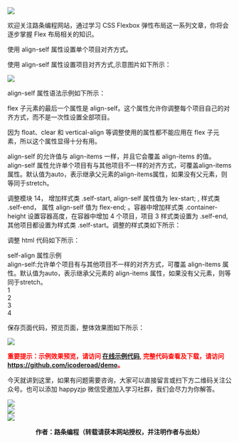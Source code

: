 
![](https://www.icoderoad.com/demo/flex/images/flexbox.png)

欢迎关注路条编程网站，通过学习 CSS Flexbox 弹性布局这一系列文章，你将会逐步掌握 Flex 布局相关的知识。

使用 align-self 属性设置单个项目对齐方式。

使用 align-self 属性设置项目对齐方式,示意图片如下所示：

![](https://www.icoderoad.com/demo/flex/images/align-self.png)

align-self 属性语法示例如下所示：

<style type="text/css">

.item {
  align-self: auto | flex-start | flex-end | center | baseline | stretch;
}

</style>

flex 子元素的最后一个属性是 align-self。这个属性允许你调整每个项目自己的对齐方式，而不是一次性设置全部项目。

因为 float、clear 和 vertical-align 等调整使用的属性都不能应用在 flex 子元素，所以这个属性显得十分有用。

align-self 的允许值与 align-items 一样，并且它会覆盖 align-items 的值。align-self 属性允许单个项目有与其他项目不一样的对齐方式，可覆盖align-items属性。默认值为auto，表示继承父元素的align-items属性，如果没有父元素，则等同于stretch。

调整模块 14， 增加样式类 .self-start,  align-self 属性值为 lex-start; , 样式类 .self-end， 属性 align-self 值为 flex-end; 。容器中增加样式类 .container-height 设置容器高度，在容器中增加 4 个项目，项目 3 样式类设置为 .self-end, 其他项目都设置为样式类 .self-start。调整的样式类如下所示：

<style type="text/css">
      .self-start {
        align-self: flex-start;
      }

      .self-end {
        align-self: flex-end;
      }
 </style>

调整 html 代码如下所示：

<article class="article  ant-col ant-col-xs-24 ant-col-sm-12 ant-col-md-12 ant-col-lg-12 ant-col-xl-6">
	<div class="card">
	    <div class="container title justify-content-center">self-align 属性示例</div>
	    <div class="container ft12 ">align-self:允许单个项目有与其他项目不一样的对齐方式，可覆盖 align-items 属性。默认值为auto，表示继承父元素的 align-items 属性，如果没有父元素，则等同于stretch。</div>
	    <div class="container-dashed wrap container-height">
	        <div class="box box-item1 self-start">1</div>
	        <div class="box box-item2 self-start">2</div>
	        <div class="box box-item3 self-end">3</div>
	        <div class="box box-item4 self-start">4</div>
	    </div>                 
	</div>
</article>

保存页面代码，预览页面，整体效果图如下所示：

![](https://www.icoderoad.com/demo/flex/images/html13-show01.png)

<p style="color:red;">
	<b>
	重要提示：示例效果预览，请访问 <a href="https://www.icoderoad.com/demo/" target="_blank">在线示例代码</a>, 完整代码查看及下载，请访问 <a href="https://github.com/icoderoad/demo" target="_blank"> https://github.com/icoderoad/demo</a>。
	</b>
</p>

<p>今天就讲到这里，如果有问题需要咨询，大家可以直接留言或扫下方二维码关注公众号。也可以添加 happyzjp 微信受邀加入学习社群，我们会尽力为你解答。</p>

![](https://www.icoderoad.com/upload/2020/09/icoderoad-41b3e8fe1caa4990b529c875f055e507.png)<br/>
![](https://www.icoderoad.com/upload/2020/09/xy-dc4752b6b7d34ba6b2de3c152c1d2961.png)<br/>
![](https://www.icoderoad.com/upload/2020/09/end-e22f055734c84115a28f03ca03df589a.png)<br/>

<center>
	<b>作者：路条编程（转载请获本网站授权，并注明作者与出处）</b>
</center>

